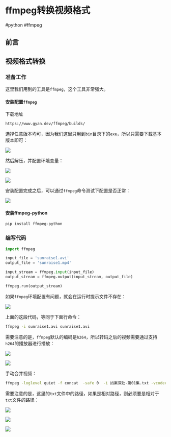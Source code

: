 # ffmpeg转换视频格式

#python #ffmpeg

## 前言


## 视频格式转换

### 准备工作

这里我们用到的工具是`ffmpeg`，这个工具非常强大。

#### 安装配置`ffmpeg`



下载地址
```
https://www.gyan.dev/ffmpeg/builds/
```
选择任意版本均可，因为我们这里只用到`bin`目录下的`exe`，所以只需要下载基本版本即可：

![](https://syske-pic-bed.oss-cn-hangzhou.aliyuncs.com/imgs/20231003091119.png)

然后解压，并配置环境变量：

![](https://syske-pic-bed.oss-cn-hangzhou.aliyuncs.com/imgs/20231003091322.png)

![](https://syske-pic-bed.oss-cn-hangzhou.aliyuncs.com/imgs/20231003091441.png)

安装配置完成之后，可以通过`ffmpeg`命令测试下配置是否正常：

![](https://syske-pic-bed.oss-cn-hangzhou.aliyuncs.com/imgs/20231003091935.png)


#### 安装ffmpeg-python

```sh
pip install ffmpeg-python
```

### 编写代码

```python
import ffmpeg

input_file = 'sunraise1.avi'
output_file = 'sunraise1.mp4'

input_stream = ffmpeg.input(input_file)
output_stream = ffmpeg.output(input_stream, output_file)

ffmpeg.run(output_stream)
```

如果`ffmpeg`环境配置有问题，就会在运行时提示文件不存在：

![](https://syske-pic-bed.oss-cn-hangzhou.aliyuncs.com/imgs/20231003091806.png)

上面的这段代码，等同于下面行命令：
```sh
ffmpeg -i sunraise1.avi sunraise1.avi
```

需要注意的是，`ffmpeg`默认的编码是`h264`，所以转码之后的视频需要通过支持`h264`的播放器进行播放：

![](https://syske-pic-bed.oss-cn-hangzhou.aliyuncs.com/imgs/20231003092312.png)

![](https://syske-pic-bed.oss-cn-hangzhou.aliyuncs.com/imgs/20231003092447.png)

手动合并视频：

```sh
ffmpeg -loglevel quiet -f concat  -safe 0  -i 凶案深处-第01集.txt -vcodec copy -acodec copy 第01集.mp4
```
需要注意的是，这里的`txt`文件中的路径，如果是相对路径，则必须要是相对于`txt`文件的路径：

![](https://syske-pic-bed.oss-cn-hangzhou.aliyuncs.com/imgs/20231211225106.png)

![](https://syske-pic-bed.oss-cn-hangzhou.aliyuncs.com/imgs/20231211225211.png)

![](https://syske-pic-bed.oss-cn-hangzhou.aliyuncs.com/imgs/20231211225302.png)
